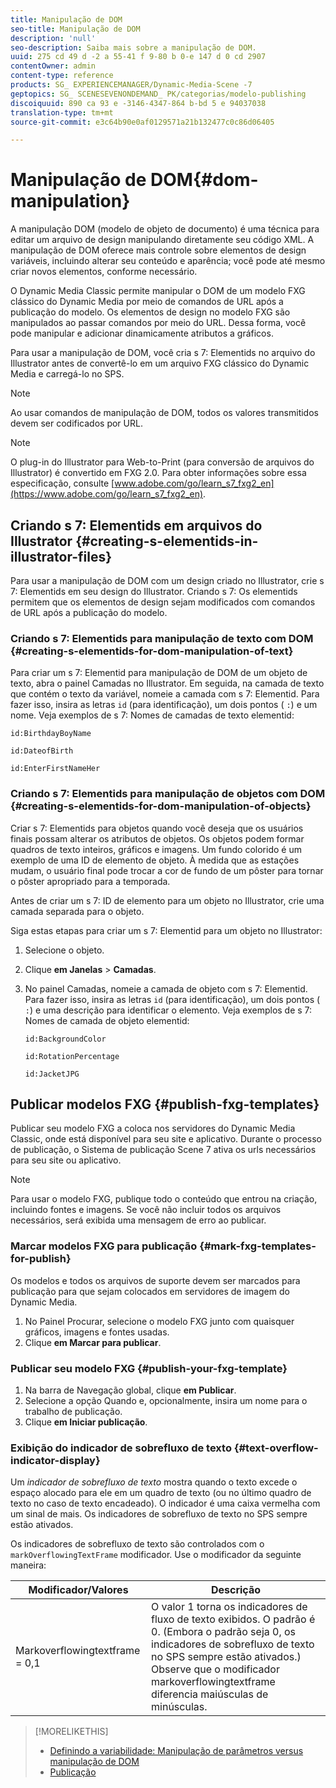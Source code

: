 ```yaml
---
title: Manipulação de DOM
seo-title: Manipulação de DOM
description: 'null'
seo-description: Saiba mais sobre a manipulação de DOM.
uuid: 275 cd 49 d -2 a 55-41 f 9-80 b 0-e 147 d 0 cd 2907
contentOwner: admin
content-type: reference
products: SG_ EXPERIENCEMANAGER/Dynamic-Media-Scene -7
geptopics: SG_ SCENESEVENONDEMAND_ PK/categorias/modelo-publishing
discoiquuid: 890 ca 93 e -3146-4347-864 b-bd 5 e 94037038
translation-type: tm+mt
source-git-commit: e3c64b90e0af0129571a21b132477c0c86d06405

---
```



# Manipulação de DOM{#dom-manipulation}

A manipulação DOM (modelo de objeto de documento) é uma técnica para editar um arquivo de design manipulando diretamente seu código XML. A manipulação de DOM oferece mais controle sobre elementos de design variáveis, incluindo alterar seu conteúdo e aparência; você pode até mesmo criar novos elementos, conforme necessário.

O Dynamic Media Classic permite manipular o DOM de um modelo FXG clássico do Dynamic Media por meio de comandos de URL após a publicação do modelo. Os elementos de design no modelo FXG são manipulados ao passar comandos por meio do URL. Dessa forma, você pode manipular e adicionar dinamicamente atributos a gráficos.

Para usar a manipulação de DOM, você cria s 7: Elementids no arquivo do Illustrator antes de convertê-lo em um arquivo FXG clássico do Dynamic Media e carregá-lo no SPS.

>[!NOTE]
>
>Ao usar comandos de manipulação de DOM, todos os valores transmitidos devem ser codificados por URL.

>[!NOTE]
>
>O plug-in do Illustrator para Web-to-Print (para conversão de arquivos do Illustrator) é convertido em FXG 2.0. Para obter informações sobre essa especificação, consulte [www.adobe.com/go/learn_s7_fxg2_en](https://www.adobe.com/go/learn_s7_fxg2_en).

## Criando s 7: Elementids em arquivos do Illustrator {#creating-s-elementids-in-illustrator-files}

Para usar a manipulação de DOM com um design criado no Illustrator, crie s 7: Elementids em seu design do Illustrator. Criando s 7: Os elementids permitem que os elementos de design sejam modificados com comandos de URL após a publicação do modelo.

### Criando s 7: Elementids para manipulação de texto com DOM {#creating-s-elementids-for-dom-manipulation-of-text}

Para criar um s 7: Elementid para manipulação de DOM de um objeto de texto, abra o painel Camadas no Illustrator. Em seguida, na camada de texto que contém o texto da variável, nomeie a camada com s 7: Elementid. Para fazer isso, insira as letras `id` (para identificação), um dois pontos ( `:`) e um nome. Veja exemplos de s 7: Nomes de camadas de texto elementid:

`id:BirthdayBoyName`

`id:DateofBirth`

`id:EnterFirstNameHer`

### Criando s 7: Elementids para manipulação de objetos com DOM {#creating-s-elementids-for-dom-manipulation-of-objects}

Criar s 7: Elementids para objetos quando você deseja que os usuários finais possam alterar os atributos de objetos. Os objetos podem formar quadros de texto inteiros, gráficos e imagens. Um fundo colorido é um exemplo de uma ID de elemento de objeto. À medida que as estações mudam, o usuário final pode trocar a cor de fundo de um pôster para tornar o pôster apropriado para a temporada.

Antes de criar um s 7: ID de elemento para um objeto no Illustrator, crie uma camada separada para o objeto.

Siga estas etapas para criar um s 7: Elementid para um objeto no Illustrator:

1. Selecione o objeto.
1. Clique **em Janelas** &gt; **Camadas**.
1. No painel Camadas, nomeie a camada de objeto com s 7: Elementid. Para fazer isso, insira as letras `id` (para identificação), um dois pontos ( `:`) e uma descrição para identificar o elemento. Veja exemplos de s 7: Nomes de camada de objeto elementid:

   `id:BackgroundColor`

   `id:RotationPercentage`

   `id:JacketJPG`

## Publicar modelos FXG {#publish-fxg-templates}

Publicar seu modelo FXG a coloca nos servidores do Dynamic Media Classic, onde está disponível para seu site e aplicativo. Durante o processo de publicação, o Sistema de publicação Scene 7 ativa os urls necessários para seu site ou aplicativo.

>[!NOTE]
>
>Para usar o modelo FXG, publique todo o conteúdo que entrou na criação, incluindo fontes e imagens. Se você não incluir todos os arquivos necessários, será exibida uma mensagem de erro ao publicar.

### Marcar modelos FXG para publicação {#mark-fxg-templates-for-publish}

Os modelos e todos os arquivos de suporte devem ser marcados para publicação para que sejam colocados em servidores de imagem do Dynamic Media.

1. No Painel Procurar, selecione o modelo FXG junto com quaisquer gráficos, imagens e fontes usadas.
1. Clique **em Marcar para publicar**.

### Publicar seu modelo FXG {#publish-your-fxg-template}

1. Na barra de Navegação global, clique **em Publicar**.
1. Selecione a opção Quando e, opcionalmente, insira um nome para o trabalho de publicação.
1. Clique **em Iniciar publicação**.

### Exibição do indicador de sobrefluxo de texto {#text-overflow-indicator-display}

Um *indicador de sobrefluxo de texto* mostra quando o texto excede o espaço alocado para ele em um quadro de texto (ou no último quadro de texto no caso de texto encadeado). O indicador é uma caixa vermelha com um sinal de mais. Os indicadores de sobrefluxo de texto no SPS sempre estão ativados.

Os indicadores de sobrefluxo de texto são controlados com o `markOverflowingTextFrame` modificador. Use o modificador da seguinte maneira:

| Modificador/Valores | Descrição |
|--- |--- |
| Markoverflowingtextframe = 0,1 | O valor 1 torna os indicadores de fluxo de texto exibidos. O padrão é 0. (Embora o padrão seja 0, os indicadores de sobrefluxo de texto no SPS sempre estão ativados.) Observe que o modificador markoverflowingtextframe diferencia maiúsculas de minúsculas. |

>[!MORELIKETHIS]
>
>* [Definindo a variabilidade: Manipulação de parâmetros versus manipulação de DOM](defining-variability-parameterization-versus-dom.md#defining_variability_parameterization_versus_dom_manipulation)
>* [Publicação](publishing-files.md#publishing_files)

